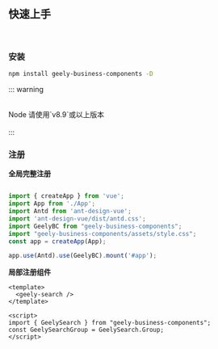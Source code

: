 <br>

## 快速上手

<br>

### 安装

```sh
npm install geely-business-components -D
```

::: warning

<br>
Node 请使用`v8.9`或以上版本

<br>
<br>
:::

<br>

### 注册

**全局完整注册**

```js

import { createApp } from 'vue';
import App from './App';
import Antd from 'ant-design-vue';
import 'ant-design-vue/dist/antd.css';
import GeelyBC from "geely-business-components";
import "geely-business-components/assets/style.css";
const app = createApp(App);

app.use(Antd).use(GeelyBC).mount('#app');

```

**局部注册组件**

```vue
<template>
  <geely-search />
</template>

<script>
import { GeelySearch } from "geely-business-components";
const GeelySearchGroup = GeelySearch.Group;
</script>
```
